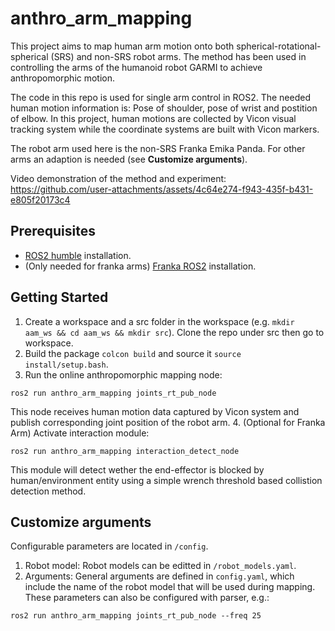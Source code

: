 # anthro_arm_mapping
This project aims to map human arm motion onto both spherical-rotational-spherical (SRS) and non-SRS robot arms. The method has been used in controlling the arms of the humanoid robot GARMI to achieve anthropomorphic motion.

The code in this repo is used for single arm control in ROS2. The needed human motion information is: Pose of shoulder, pose of wrist and postition of elbow. In this project, human motions are collected by Vicon visual tracking system while the coordinate systems are built with Vicon markers.

The robot arm used here is the non-SRS Franka Emika Panda. For other arms an adaption is needed (see **Customize arguments**). 

Video demonstration of the method and experiment:
https://github.com/user-attachments/assets/4c64e274-f943-435f-b431-e805f20173c4
## Prerequisites
- [ROS2 humble](https://docs.ros.org/en/humble/Installation/Ubuntu-Install-Debs.html) installation.
- (Only needed for franka arms) [Franka ROS2](https://support.franka.de/docs/franka_ros2.html) installation.
## Getting Started
1. Create a workspace and a src folder in the workspace (e.g. `mkdir aam_ws && cd aam_ws && mkdir src`). Clone the repo under src then go to workspace.
2. Build the package `colcon build` and source it `source install/setup.bash`.
3. Run the online anthropomorphic mapping node:
```
ros2 run anthro_arm_mapping joints_rt_pub_node
```
This node receives human motion data captured by Vicon system and publish corresponding joint position of the robot arm.
4. (Optional for Franka Arm) Activate interaction module:
```
ros2 run anthro_arm_mapping interaction_detect_node
```
This module will detect wether the end-effector is blocked by human/environment entity using a simple wrench threshold based collistion detection method. 
## Customize arguments
Configurable parameters are located in `/config`. 
1. Robot model: Robot models can be editted in `/robot_models.yaml`. 
2. Arguments: General arguments are defined in `config.yaml`, which include the name of the robot model that will be used during mapping. These parameters can also be configured with parser, e.g.:
```
ros2 run anthro_arm_mapping joints_rt_pub_node --freq 25
```




